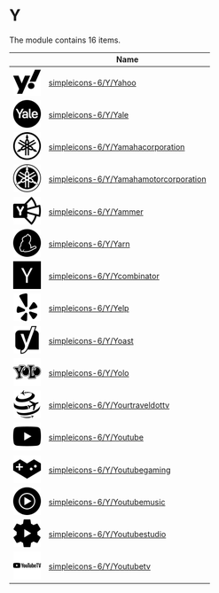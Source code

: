 # Y

The module contains 16 items.



| |Name|
|:---:|---|
| ![illustration of simpleicons-6/Y/Yahoo](../../simpleicons-6/Y/Yahoo.png) | [simpleicons-6/Y/Yahoo](../../simpleicons-6/Y/Yahoo.md) |
| ![illustration of simpleicons-6/Y/Yale](../../simpleicons-6/Y/Yale.png) | [simpleicons-6/Y/Yale](../../simpleicons-6/Y/Yale.md) |
| ![illustration of simpleicons-6/Y/Yamahacorporation](../../simpleicons-6/Y/Yamahacorporation.png) | [simpleicons-6/Y/Yamahacorporation](../../simpleicons-6/Y/Yamahacorporation.md) |
| ![illustration of simpleicons-6/Y/Yamahamotorcorporation](../../simpleicons-6/Y/Yamahamotorcorporation.png) | [simpleicons-6/Y/Yamahamotorcorporation](../../simpleicons-6/Y/Yamahamotorcorporation.md) |
| ![illustration of simpleicons-6/Y/Yammer](../../simpleicons-6/Y/Yammer.png) | [simpleicons-6/Y/Yammer](../../simpleicons-6/Y/Yammer.md) |
| ![illustration of simpleicons-6/Y/Yarn](../../simpleicons-6/Y/Yarn.png) | [simpleicons-6/Y/Yarn](../../simpleicons-6/Y/Yarn.md) |
| ![illustration of simpleicons-6/Y/Ycombinator](../../simpleicons-6/Y/Ycombinator.png) | [simpleicons-6/Y/Ycombinator](../../simpleicons-6/Y/Ycombinator.md) |
| ![illustration of simpleicons-6/Y/Yelp](../../simpleicons-6/Y/Yelp.png) | [simpleicons-6/Y/Yelp](../../simpleicons-6/Y/Yelp.md) |
| ![illustration of simpleicons-6/Y/Yoast](../../simpleicons-6/Y/Yoast.png) | [simpleicons-6/Y/Yoast](../../simpleicons-6/Y/Yoast.md) |
| ![illustration of simpleicons-6/Y/Yolo](../../simpleicons-6/Y/Yolo.png) | [simpleicons-6/Y/Yolo](../../simpleicons-6/Y/Yolo.md) |
| ![illustration of simpleicons-6/Y/Yourtraveldottv](../../simpleicons-6/Y/Yourtraveldottv.png) | [simpleicons-6/Y/Yourtraveldottv](../../simpleicons-6/Y/Yourtraveldottv.md) |
| ![illustration of simpleicons-6/Y/Youtube](../../simpleicons-6/Y/Youtube.png) | [simpleicons-6/Y/Youtube](../../simpleicons-6/Y/Youtube.md) |
| ![illustration of simpleicons-6/Y/Youtubegaming](../../simpleicons-6/Y/Youtubegaming.png) | [simpleicons-6/Y/Youtubegaming](../../simpleicons-6/Y/Youtubegaming.md) |
| ![illustration of simpleicons-6/Y/Youtubemusic](../../simpleicons-6/Y/Youtubemusic.png) | [simpleicons-6/Y/Youtubemusic](../../simpleicons-6/Y/Youtubemusic.md) |
| ![illustration of simpleicons-6/Y/Youtubestudio](../../simpleicons-6/Y/Youtubestudio.png) | [simpleicons-6/Y/Youtubestudio](../../simpleicons-6/Y/Youtubestudio.md) |
| ![illustration of simpleicons-6/Y/Youtubetv](../../simpleicons-6/Y/Youtubetv.png) | [simpleicons-6/Y/Youtubetv](../../simpleicons-6/Y/Youtubetv.md) |



